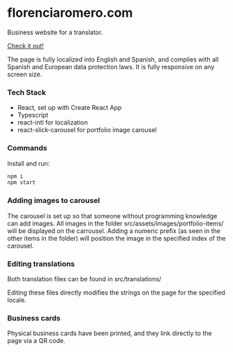 # florenciaromero.com

Business website for a translator.

[Check it out!](https://florenciaromero.com)

The page is fully localized into English and Spanish, and complies with all Spanish and European data protection laws. It is fully responsive on any screen size.

### Tech Stack

- React, set up with Create React App
- Typescript
- react-intl for localization
- react-slick-carousel for portfolio image carousel

### Commands

Install and run:

```bash
npm i
npm start
```

### Adding images to carousel

The carousel is set up so that someone without programming knowledge can add images. All images in the folder src/assets/images/portfolio-items/ will be displayed on the carrousel. Adding a numeric prefix (as seen in the other items in the folder) will position the image in the specified index of the carousel.

### Editing translations

Both translation files can be found in src/translations/

Editing these files directly modifies the strings on the page for the specified locale.

### Business cards

Physical business cards have been printed, and they link directly to the page via a QR code.
